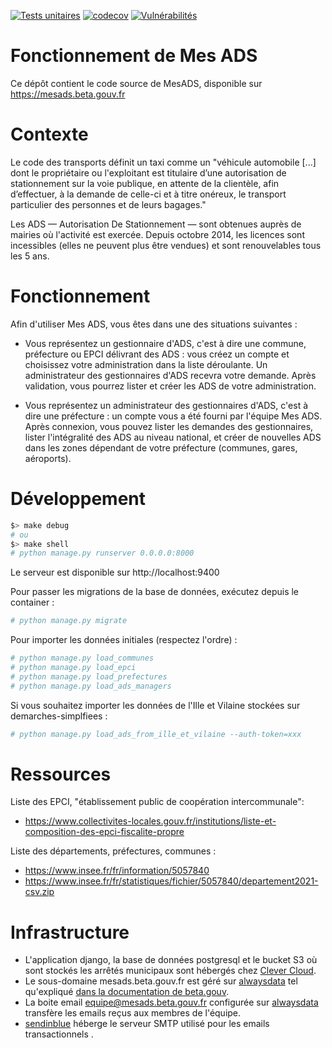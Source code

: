 [![Tests unitaires](https://github.com/mesadsfr/mesads/actions/workflows/unittest.yml/badge.svg)](https://github.com/mesadsfr/mesads/actions/) [![codecov](https://codecov.io/gh/mesadsfr/mesads/branch/master/graph/badge.svg?token=2RT9SXITWB)](https://codecov.io/gh/mesadsfr/mesads) [![Vulnérabilités](https://snyk.io/test/github/mesadsfr/mesads/badge.svg)](https://snyk.io/test/github/mesadsfr/mesads/)

# Fonctionnement de Mes ADS

Ce dépôt contient le code source de MesADS, disponible sur https://mesads.beta.gouv.fr

# Contexte

Le code des transports définit un taxi comme un "véhicule automobile [...] dont le propriétaire ou l'exploitant est titulaire d’une autorisation de stationnement sur la voie publique, en attente de la clientèle, afin d’effectuer, à la demande de celle-ci et à titre onéreux, le transport particulier des personnes et de leurs bagages."

Les ADS — Autorisation De Stationnement — sont obtenues auprès de mairies où l'activité est exercée. Depuis octobre 2014, les licences sont incessibles (elles ne peuvent plus être vendues) et sont renouvelables tous les 5 ans.


# Fonctionnement

Afin d'utiliser Mes ADS, vous êtes dans une des situations suivantes :

* Vous représentez un gestionnaire d'ADS, c'est à dire une commune, préfecture ou EPCI délivrant des ADS : vous créez un compte et choisissez votre administration dans la liste déroulante. Un administrateur des gestionnaires d'ADS recevra votre demande. Après validation, vous pourrez lister et créer les ADS de votre administration.

* Vous représentez un administrateur des gestionnaires d'ADS, c'est à dire une préfecture : un compte vous a été fourni par l'équipe Mes ADS. Après connexion, vous pouvez lister les demandes des gestionnaires, lister l'intégralité des ADS au niveau national, et créer de nouvelles ADS dans les zones dépendant de votre préfecture (communes, gares, aéroports).


# Développement

```bash
$> make debug
# ou
$> make shell
# python manage.py runserver 0.0.0.0:8000
```

Le serveur est disponible sur http://localhost:9400

Pour passer les migrations de la base de données, exécutez depuis le container :

```bash
# python manage.py migrate
```

Pour importer les données initiales (respectez l'ordre) :

```bash
# python manage.py load_communes
# python manage.py load_epci
# python manage.py load_prefectures
# python manage.py load_ads_managers
```

Si vous souhaitez importer les données de l'Ille et Vilaine stockées sur demarches-simplfiees :

```bash
# python manage.py load_ads_from_ille_et_vilaine --auth-token=xxx
```

# Ressources

Liste des EPCI, "établissement public de coopération intercommunale":

  * https://www.collectivites-locales.gouv.fr/institutions/liste-et-composition-des-epci-fiscalite-propre


Liste des départements, préfectures, communes :

  * https://www.insee.fr/fr/information/5057840
  * https://www.insee.fr/fr/statistiques/fichier/5057840/departement2021-csv.zip

# Infrastructure

* L'application django, la base de données postgresql et le bucket S3 où sont stockés les arrêtés municipaux sont hébergés chez [Clever Cloud](https://www.clever-cloud.com/).
* Le sous-domaine mesads.beta.gouv.fr est géré sur [alwaysdata](www.alwaysdata.com) tel qu'expliqué [dans la documentation de beta.gouv](https://pad.incubateur.net/gg9OTDkhRnmSw-bnVr9WOg#).
* La boite email equipe@mesads.beta.gouv.fr configurée sur [alwaysdata](www.alwaysdata.com) transfère les emails reçus aux membres de l'équipe.
* [sendinblue](https://fr.sendinblue.com/) héberge le serveur SMTP utilisé pour les emails transactionnels .